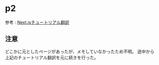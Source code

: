 # p2

参考 : [Next.jsチュートリアル翻訳](https://qiita.com/tetsutaroendo/items/31300a5e475688a2f4ec)

## 注意

どこかに元としたページがあったが、メモしていなかったため不明。
途中から上記のチュートリアル翻訳を元に続きを行った。
